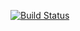 [![Build Status](https://travis-ci.com/blaisenz/tut4.svg?branch=master)](https://travis-ci.com/blaisenz/tut4)
